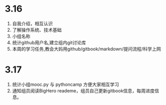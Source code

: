 # 3.16

1. 自我介绍，相互认识
2. 了解操作系统、技术基础
3. 小组名称
4. 统计github用户名,建立组内git讨论库
5. 本周的学习任务,教会大妈用github/gitbook/markdown/提问流程/科学上网

# 3.17

1. 统计小组mooc.py 与 pythoncamp 方便大家相互学习
2. 通知组员阅读BigHero reademe，组员自己更新gitbook信息，每周进度信息。
